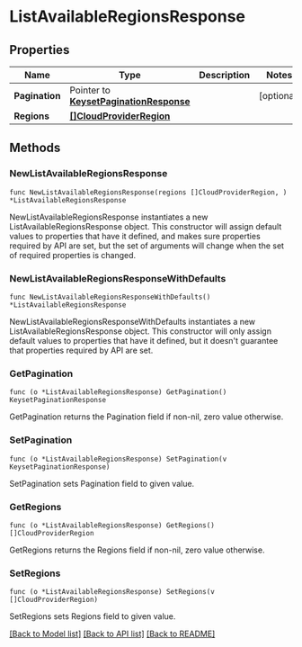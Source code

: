 # ListAvailableRegionsResponse

## Properties

Name | Type | Description | Notes
------------ | ------------- | ------------- | -------------
**Pagination** | Pointer to [**KeysetPaginationResponse**](KeysetPaginationResponse.md) |  | [optional] 
**Regions** | [**[]CloudProviderRegion**](CloudProviderRegion.md) |  | 

## Methods

### NewListAvailableRegionsResponse

`func NewListAvailableRegionsResponse(regions []CloudProviderRegion, ) *ListAvailableRegionsResponse`

NewListAvailableRegionsResponse instantiates a new ListAvailableRegionsResponse object.
This constructor will assign default values to properties that have it defined,
and makes sure properties required by API are set, but the set of arguments
will change when the set of required properties is changed.

### NewListAvailableRegionsResponseWithDefaults

`func NewListAvailableRegionsResponseWithDefaults() *ListAvailableRegionsResponse`

NewListAvailableRegionsResponseWithDefaults instantiates a new ListAvailableRegionsResponse object.
This constructor will only assign default values to properties that have it defined,
but it doesn't guarantee that properties required by API are set.

### GetPagination

`func (o *ListAvailableRegionsResponse) GetPagination() KeysetPaginationResponse`

GetPagination returns the Pagination field if non-nil, zero value otherwise.

### SetPagination

`func (o *ListAvailableRegionsResponse) SetPagination(v KeysetPaginationResponse)`

SetPagination sets Pagination field to given value.

### GetRegions

`func (o *ListAvailableRegionsResponse) GetRegions() []CloudProviderRegion`

GetRegions returns the Regions field if non-nil, zero value otherwise.

### SetRegions

`func (o *ListAvailableRegionsResponse) SetRegions(v []CloudProviderRegion)`

SetRegions sets Regions field to given value.


[[Back to Model list]](../README.md#documentation-for-models) [[Back to API list]](../README.md#documentation-for-api-endpoints) [[Back to README]](../README.md)


